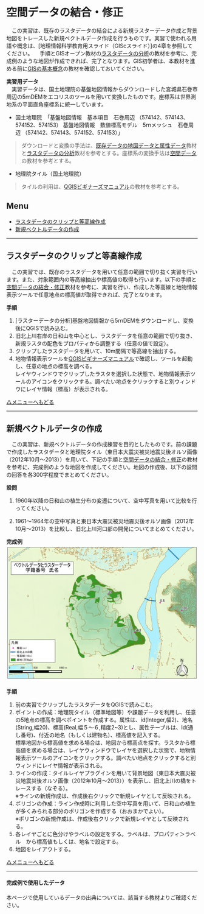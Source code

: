 # 空間データの結合・修正
　この実習は、既存のラスタデータの結合による新規ラスターデータ作成と背景地図をトレースした新規ベクトルデータ作成を行うものです。実習で使われる用語や概念は、[地理情報科学教育用スライド（GIScスライド）]の4章を参照してください。
　手順とGISオープン教材の[ラスタデータの分析]の教材を参考に、完成例のような地図が作成できれば、完了となります。GIS初学者は、本教材を進める前に[GISの基本概念]の教材を確認しておいてください。  

**実習用データ**  
　実習データは、国土地理院の基盤地図情報からダウンロードした宮城県石巻市周辺の5ｍDEMをエコリスのツールを用いて変換したものです。座標系は世界測地系の平面直角座標系に統一しています。

* 国土地理院　「基盤地図情報　基本項目　石巻周辺 （574142、574143、574152、574153） 基盤地図情報　数値標高モデル　5ｍメッシュ　石巻周辺 （574142、574143、574152、574153）」
>ダウンロードと変換の手法は、[既存データの地図データと属性データ]教材と[ラスタデータの分析]教材を参考とする。座標系の変換手法は[空間データ]の教材を参考とする。

* 地理院タイル（国土地理院）
>タイルの利用は、[QGISビギナーズマニュアル]の教材を参考とする。


**Menu**
--------
- [ラスタデータのクリップと等高線作成](#ラスタデータのクリップと等高線作成)
- [新規ベクトルデータの作成](#新規ベクトルデータの作成)

-----------------

## <a name="ラスタデータのクリップと等高線作成"></a>ラスタデータのクリップと等高線作成
　この実習では、既存のラスタデータを用いて任意の範囲で切り抜く実習を行います。また、対象範囲内の等高線抽出や標高値の取得も行います。以下の手順と[空間データの結合・修正]教材を参考に、実習を行い、作成した等高線と地物情報表示ツールで任意地点の標高値が取得できれば、完了となります。

**手順**  
1. [ラスターデータの分析]基盤地図情報から5ｍDEMをダウンロードし、変換後にQGISで読み込む。  
2.  旧北上川右岸の日和山を中心とし、ラスタデータを任意の範囲で切り抜き、新規ラスタの配色をプロパティから調整する（任意の値で設定）。  
3. クリップしたラスタデータを用いて、10m間隔で等高線を抽出する。  
4. 地物情報表示ツールを[QGISビギナーズマニュアル]で確認し、ツールを起動し、任意の地点の標高を調べる。  
レイヤウィンドウでクリップしたラスタを選択した状態で、地物情報表示ツールのアイコンをクリックする。調べたい地点をクリックすると別ウィンドウにレイヤ情報（標高）が表示される。  

[△メニューへもどる]  

--------

## <a name="新規ベクトルデータの作成"></a>新規ベクトルデータの作成
　この実習は、新規ベクトルデータの作成練習を目的としたものです。前の課題で作成したラスタデータと地理院タイル（東日本大震災被災地震災後オルソ画像（2012年10月～2013））を用いて、下記の手順と[空間データの結合・修正]の教材を参考に、完成例のような地図を作成してください。地図の作成後、以下の設問の回答を各300字程度でまとめてください。

**設問**  
1. 1960年以降の日和山の植生分布の変遷について、空中写真を用いて比較を行ってください。  

2. 1961～1964年の空中写真と東日本大震災被災地震災後オルソ画像（2012年10月～2013）を比較し、旧北上川河口部の開発についてまとめてください。  

**完成例**  
![kadai](pic/10-1.png)

**手順**  

1. 前の実習でクリップしたラスタデータをQGISで読みこむ。  
2. ポイントの作成：地理院タイル（標準地図等）や課題データを利用し、任意の5地点の標高を調べポイントを作成する。属性は、id(Integer,幅2)、地名(String,幅20)、標高(Real,幅５〜６,精度2~3)とし、属性テーブルは、Id(通し番号)、付近の地名（もしくは建物名）、標高値を記入する。  
標準地図から標高値を求める場合は、地図から標高点を探す。ラスタから標高値を求める場合は、レイヤウィンドウでレイヤを選択した状態で、地物情報表示ツールのアイコンをクリックする。調べたい地点をクリックすると別ウィンドにレイヤ情報が表示される。  
3. ラインの作成：タイルレイヤプラグインを用いて背景地図（東日本大震災被災地震災後オルソ画像（2012年10月～2013））を表示し、旧北上川の橋をトレースする（なぞる）。  
※ラインの新規作成は、作成後右クリックで新規レイヤとして反映される。  
4. ポリゴンの作成：ライン作成時に利用した空中写真を用いて、日和山の植生が多くみられる部分のポリゴンを作成する（おおまかでよい）。  
※ポリゴンの新規作成は、作成後右クリックで新規レイヤとして反映される。  
5. 各レイヤごとに色分けやラベルの設定をする。ラベルは、プロパティ＞ラベル　から標高値もしくは、地名で設定する。  
6. 地図をレイアウトする。  

[△メニューへもどる]

--------

#### 完成例で使用したデータ
本ページで使用しているデータの出典については、該当する教材よりご確認ください。

[△メニューへもどる]:空間データ.md#menu
[作業メモ]:https://github.com/yamauchi-inochu/demo/blob/master/GISオープン教材/実習課題/作業メモ.md
[QGISビギナーズマニュアル]:../../QGISビギナーズマニュアル/QGISビギナーズマニュアル.md
[GRASSビギナーズマニュアル]:../../GRASSビギナーズマニュアル/GRASSビギナーズマニュアル.md
[GISの基本概念]:../../01_GISの基本概念/GISの基本概念.md
[既存データの地図データと属性データ]:../../07_既存データの地図データと属性データ/既存データの地図データと属性データ.md
[空間データ]:../../08_空間データ/空間データ.md
[空間データの結合・修正]:../../10_空間データの統合・修正/空間データの統合・修正.md
[視覚的伝達]:../../21_視覚的伝達/視覚的伝達.md
[政府統計局e-stat]:https://www.e-stat.go.jp/SG1/estat/eStatTopPortal.do
[国土数値情報]:http://nlftp.mlit.go.jp/ksj/
[基本的な空間解析]:../../11_基本的な空間解析/基本的な空間解析.md
[ネットワーク解析]:../../12_ネットワーク解析/ネットワーク解析.md
[領域解析]:../../13_領域解析/領域解析.md
[点データの解析]:../../14_点データの解析/点データの解析.md
[ラスタデータの分析]:../../15_ラスタデータの分析/ラスタデータの分析.md
[空間補間]:../../18_空間補間/空間補間.md
